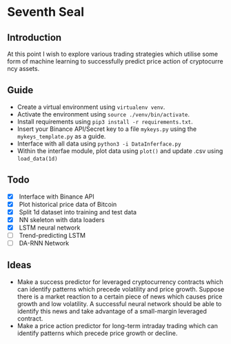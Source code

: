 # Seventh Seal
## Introduction
At this point I wish to explore various trading strategies which utilise some
form of machine learning to successfully predict price action of cryptocurrency
assets.
## Guide
 - Create a virtual environment using `virtualenv venv`.
 - Activate the environment using `source ./venv/bin/activate`.
 - Install requirements using `pip3 install -r requirements.txt`.
 - Insert your Binance API/Secret key to a file `mykeys.py` using the `mykeys_template.py` as a guide.
 - Interface with all data using `python3 -i DataInferface.py`
 - Within the interfae module, plot data using `plot()` and update .csv using `load_data(1d)`

## Todo
 - [x]  Interface with Binance API
 - [x]  Plot historical price data of Bitcoin
 - [x]  Split 1d dataset into training and test data
 - [x]  NN skeleton with data loaders
 - [x]  LSTM neural network
 - [ ]  Trend-predicting LSTM 
 - [ ]  DA-RNN Network

## Ideas
 - Make a success predictor for leveraged cryptocurrency contracts which can identify patterns which precede volatility and price growth. Suppose there is a market reaction to a certain piece of news which causes price growth and low volatility. A successful neural network should be able to identify this news and take advantage of a small-margin leveraged contract.
 - Make a price action predictor for long-term intraday trading which can identify patterns which precede price growth or decline.